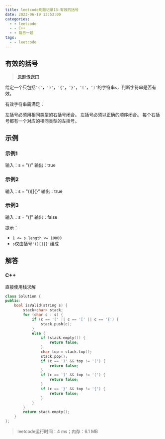 ```yaml
---
title: leetcode刷题记录13-有效的括号
date: 2023-06-19 13:53:00
categories:
  - - leetcode
  - - C++
  - - 每日一题
tags:
  - - leetcode
---
```


## 有效的括号

>  [原题传送门](https://leetcode.cn/problems/valid-parentheses/description/)

给定一个只包括`'('`，`')'`，`'{'`，`'}'`，`'['`，`']'`的字符串`s`，判断字符串是否有效。

有效字符串需满足：

左括号必须用相同类型的右括号闭合。
左括号必须以正确的顺序闭合。
每个右括号都有一个对应的相同类型的左括号。

## 示例

### 示例1

输入：s = "()"
输出：true

### 示例2

输入：s = "()[]{}"
输出：true

### 示例3

输入：s = "(]"
输出：false



提示：

- `1 <= s.length <= 10000`
- `s`仅由括号`'()[]{}'`组成


## 解答

### C++

直接使用栈求解

```c++
class Solution {
public:
    bool isValid(string s) {
        stack<char> stack;
        for (char c : s) {
            if (c == '(' || c == '[' || c == '{') {
                stack.push(c);
            }
            else {
                if (stack.empty()) {
                    return false;
                }
                char top = stack.top();
                stack.pop();
                if (c == ')' && top != '(') {
                    return false;
                }
                if (c == ']' && top != '[') {
                    return false;
                }
                if (c == '}' && top != '{') {
                    return false;
                }
            }
        }
        return stack.empty();
    }
};

```
> leetcode运行时间：4 ms；内存：6.1 MB

